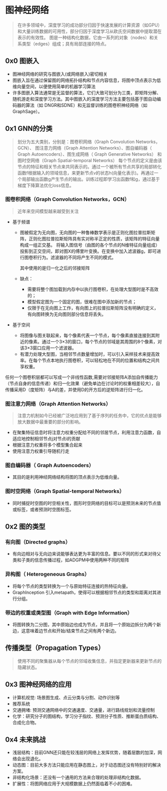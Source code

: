 # 图神经网络

> 在许多领域中，深度学习的成功部分归因于快速发展的计算资源（如GPU）和大量训练数据的可用性，部分归因于深度学习从欧氏空间数据中提取潜在表示的有效性。
> 图是一种结构化数据，它由一系列的对象（nodes）和关系类型（edges）组成；具有局部连接的特点。

## 0x0 图嵌入

+ 图神经网络的研究与图嵌入(或网络嵌入)密切相关
+ 图嵌入旨在通过保留图的网络拓扑结构和节点内容信息，将图中顶点表示为低维向量空间，以便使用简单的机器学习算法
+ 许多图嵌入算法通常是无监督的算法，它们大致可划分为三类，即矩阵分解、随机游走和深度学习方法。其中图嵌入的深度学习方法主要包括基于图自动编码器的算法（如 DNGR和SDNE）和无监督训练的图卷积神经网络（如GraphSage）。

## 0x1 GNN的分类

> 划分为五大类别，分别是：图卷积网络（Graph Convolution Networks，GCN）、 图注意力网络（Graph Attention Networks）、图自编码器（ Graph Autoencoders）、图生成网络（ Graph Generative Networks） 和图时空网络（Graph Spatial-temporal Networks）
> 每个节点的定义是由该节点的特征和相关节点来共同表示的。通过一个被所有节点共享的局部转化函数f根据输入的领域信息，来更新节点v的状态h(向量化表示)。再通过一个局部输出函数g产生节点的输出。训练过程即学习出函数f和g，通过基于梯度下降算法优化loss信息。

### 图卷积网络（Graph Convolution Networks，GCN）

> 近年来空间模型越来越受到关注

+ 基于频谱

  + 图被假定为无向图，无向图的一种鲁棒数学表示是正则化图拉普拉斯矩阵，正则化图拉普拉斯矩阵具有实对称半正定的性质，该矩阵的特征向量构成一组正交基。 将输入图信号（由图的各个节点的N维特征向量组成）投影到正交空间，即对图X的傅里叶变换。在变换中加入滤波器g，即可进行图卷积行为。滤波器的不同将产生不同的模式。

    其中使用的是归一化之后的邻接矩阵

  + 缺点：

    + 需要将整个图加载到内存中以执行图卷积，在处理大型图时是不高效的；
    + 模型假定图为一个固定的图，很难在图中添加新的节点；
    + 仅限于在无向图上工作，有向图上的拉普拉斯矩阵没有明确的定义，有向图转换为无向图则部分信息将丢失。

+ 基于空间

  + 将图像与图关联起来，每个像素代表一个节点，每个像素直接连接到其附近的像素。通过一个3×3的窗口，每个节点的邻域是其周围的8个像素，对该3×3窗口应用一个滤波器。
  + 有潜力处理大型图，当相邻节点数量增加时，可以引入采样技术来提高效率。在每个节点本地执行图卷积，可以轻松地在不同的位置和结构之间共享权重。



任何一个图卷积层都可以写成一个非线性函数,需要对邻接矩阵A添加自传播能力（节点自身的信息传递）和归一化效果（避免单边在讨论时的权重相差较大），自传播采用D（度矩阵）与A的差，并使用D的开方后的逆矩阵进行归一化。



### 图注意力网络（Graph Attention Networks）

> 注意力机制如今已经被广泛地应用到了基于序列的任务中，它的优点是能够放大数据中最重要的部分的影响。

+ 在聚集特征信息时将注意力权重分配给不同的邻居节点，利用注意力函数，自适应地控制相邻节点j对节点i的贡献
+ 根据注意力权重将多个模型集合起来
+ 使用注意力权重引导随机行走

### 图自编码器（ Graph Autoencoders）

+ 其目的是利用神经网络结构将图的顶点表示为低维向量。


### 图时空网络（Graph Spatial-temporal Networks）

+ 同时捕捉时空图的时空相关性，图形时空网络的目标可以是预测未来的节点值或标签，或者预测时空图标签。


## 0x2 图的类型

### 有向图（Directed graphs）

+ 有向边相对与无向边来说能够表达更为丰富的信息。要以不同的形式来对待父类和子类的信息传播过程，如ADGPM中使用两种不同的矩阵

### 异构图（ Heterogeneous Graphs）

+ 将每个节点的类型转换为一个与原始特征连接的热特征向量。
+ GraphInception 引入metapath，使得可以根据相邻节点的类型和距离对其进行分组。

### 带边的权重或类型图（Graph with Edge Information）

+ 将图转换为二分图，其中原始边也成为节点，并且将一个原始边拆分为两个新边，这意味着边节点和开始/结束节点之间有两个新边。

## 传播类型（Propagation Types）

> 使用不同的聚集器从每个节点的邻域收集信息，并指定更新器来更新节点的隐藏状态。

## 0x3 图神经网络的应用

+ 计算机视觉: 场景图生成、点云分类与分割、动作识别等
+ 推荐系统
+ 交通拥堵: 预测交通网络中的交通速度、交通量，进行路线规划和流量控制
+ 化学：研究分子的图结构，学习分子指纹、预测分子性质、推断蛋白质结构、合成化合物。

## 0x4 未来挑战

+ 浅层结构：目前GNN还只能在较浅层的网络上发挥优势，随着层数的加深，网络会出现退化。
+ 动态图：目前大多方法只能应用在静态图上，对于动态图还没有特别好的解决方案。
+ 非结构化场景：还没有一个通用的方法来合理的处理非结构化数据。
+ 扩展性：将图网络应用于大规模数据上仍然面临着不小的困难。
